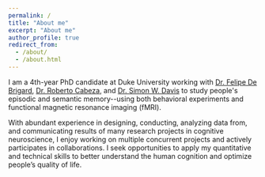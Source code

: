 ```yaml
---
permalink: /
title: "About me"
excerpt: "About me"
author_profile: true
redirect_from: 
  - /about/
  - /about.html
---
```


<!-- About me3
====== -->
I am a 4th-year PhD candidate at Duke University working with [Dr. Felipe De Brigard](https://www.imclab.org), [Dr. Roberto Cabeza](http://cabezalab.org), and [Dr. Simon W. Davis](https://sites.duke.edu/electricdino/) to study people's episodic and semantic memory--using both behavioral experiments and functional magnetic resonance imaging (fMRI).

With abundant experience in designing, conducting, analyzing data from, and communicating results of many research projects in cognitive neuroscience, I enjoy working on multiple concurrent projects and actively participates in collaborations. I seek opportunities to apply my quantitative and technical skills to better understand the human cognition and optimize people’s quality of life.

